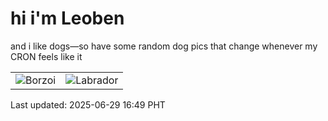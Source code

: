 # hi i'm Leoben

and i like dogs—so have some random dog pics that change whenever my CRON feels like it

|  |  |
|--------|----------|
| ![Borzoi](https://random-dog-vercel.vercel.app/api/random-borzoi?v=1751186977) | ![Labrador](https://random-dog-vercel.vercel.app/api/random-labrador?v=1751186977) |

Last updated: 2025-06-29 16:49 PHT
